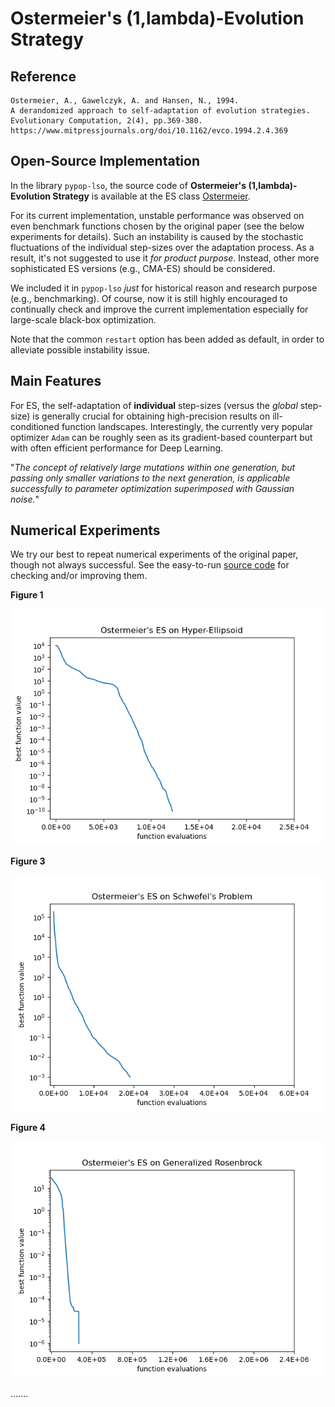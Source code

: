 # Ostermeier's (1,lambda)-Evolution Strategy

## Reference

```
Ostermeier, A., Gawelczyk, A. and Hansen, N., 1994.
A derandomized approach to self-adaptation of evolution strategies.
Evolutionary Computation, 2(4), pp.369-380.
https://www.mitpressjournals.org/doi/10.1162/evco.1994.2.4.369
```

## Open-Source Implementation

In the library ```pypop-lso```, the source code of **Ostermeier's (1,lambda)-Evolution Strategy** is available at the ES class [Ostermeier](https://github.com/os-popt/pypop-lso/blob/master/optimizers/es/ostermeier.py).

For its current implementation, unstable performance was observed on even benchmark functions chosen by the original paper (see the below experiments for details). Such an instability is caused by the stochastic fluctuations of the individual step-sizes over the adaptation process. As a result, it's not suggested to use it *for product purpose*. Instead, other more sophisticated ES versions (e.g., CMA-ES) should be considered.

We included it in ```pypop-lso``` *just* for historical reason and research purpose (e.g., benchmarking). Of course, now it is still highly encouraged to continually check and improve the current implementation especially for large-scale black-box optimization.

Note that the common ```restart``` option has been added as default, in order to alleviate possible instability issue.

## Main Features

For ES, the self-adaptation of **individual** step-sizes (versus the *global* step-size) is generally crucial for obtaining high-precision results on ill-conditioned function landscapes. Interestingly, the currently very popular optimizer ```Adam``` can be roughly seen as its gradient-based counterpart but with often efficient performance for Deep Learning.

"*The concept of relatively large mutations within one generation, but passing only smaller variations to the next generation, is applicable successfully to parameter optimization superimposed with Gaussian noise.*"

## Numerical Experiments

We try our best to repeat numerical experiments of the original paper, though not always successful. See the easy-to-run [source code](https://github.com/os-popt/pypop-lso/blob/master/test/optimizers/es/ostermeier/repeat_experiments.py) for checking and/or improving them.

**Figure 1**

![Figure 1](https://raw.githubusercontent.com/os-popt/pypop-lso/master/test/optimizers/es/ostermeier/Ostermeier-Figure-1.png)

**Figure 3**

![Figure 3](https://raw.githubusercontent.com/os-popt/pypop-lso/master/test/optimizers/es/ostermeier/Ostermeier-Figure-3.png)

**Figure 4**

![Figure 4](https://raw.githubusercontent.com/os-popt/pypop-lso/master/test/optimizers/es/ostermeier/Ostermeier-Figure-4.png)

.......
